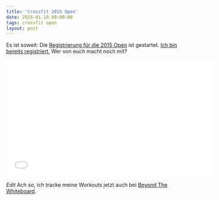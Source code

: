 ```yaml
---
title: 'Crossfit 2015 Open'
date: 2015-01-16 00:00:00 
tags: crossfit open
layout: post
---
```

Es ist soweit: Die [Registrierung für die 2015 Open][0] ist gestartet. [Ich bin bereits registriert.][1] Wer von euch macht noch mit?

<iframe width="560" height="315" src="//www.youtube-nocookie.com/embed/MVW8Pz-rgmw" frameborder="0" allowfullscreen></iframe>

*Edit* Ach so, ich tracke meine Workouts jetzt auch bei [Beyond The Whiteboard][2].


[0]: http://games.crossfit.com/announcements/2015-open-registration-live
[1]: http://games.crossfit.com/athlete/349338
[2]: https://beyondthewhiteboard.com/members/147555/

